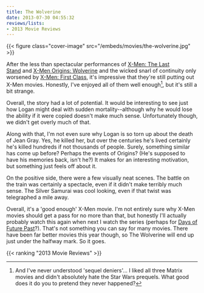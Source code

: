 ```yaml
---
title: The Wolverine
date: 2013-07-30 04:55:32
reviews/lists:
- 2013 Movie Reviews
---
```

{{< figure class="cover-image" src="/embeds/movies/the-wolverine.jpg" >}}

After the less than spectacular performances of <a href="http://www.imdb.com/title/tt0376994/?ref_=fn_al_tt_4">X-Men: The Last Stand</a> and <a href="http://www.imdb.com/title/tt0458525/?ref_=fn_al_tt_2">X-Men Origins: Wolverine</a> and the wicked snarl of continuity only worsened by <a href="http://www.imdb.com/title/tt1270798/?ref_=fn_al_tt_4">X-Men: First Class</a>, it's impressive that they're still putting out X-Men movies. Honestly, I've enjoyed all of them well enough[^1], but it's still a bit strange.

<!--more-->

Overall, the story had a lot of potential. It would be interesting to see just how Logan might deal with sudden mortality--although why he would lose the ability if it were copied doesn't make much sense. Unfortunately though, we didn't get overly much of that.

Along with that, I'm not even sure why Logan is so torn up about the death of Jean Gray. Yes, he killed her, but over the centuries he's lived certainly he's killed hundreds if not thousands of people. Surely, something similar has come up before? Perhaps the events of Origins? (He's supposed to have his memories back, isn't he?) It makes for an interesting motivation, but something just feels off about it.

On the positive side, there were a few visually neat scenes. The battle on the train was certainly a spectacle, even if it didn't make terribly much sense. The Silver Samurai was cool looking, even if that twist was telegraphed a mile away.

Overall, it's a 'good enough' X-Men movie. I'm not entirely sure why X-Men movies should get a pass for no more than that, but honestly I'll actually probably watch this again when next I watch the series (perhaps for <a href="http://www.imdb.com/title/tt1877832/?ref_=fn_al_tt_1">Days of Future Past</a>?). That's not something you can say for many movies. There have been far better movies this year though, so The Wolverine will end up just under the halfway mark. So it goes.

{{< ranking "2013 Movie Reviews" >}}

[^1]: And I've never understood 'sequel deniers'... I liked all three Matrix movies and didn't absolutely hate the Star Wars prequels. What good does it do you to pretend they never happened?